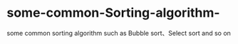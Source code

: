 # some-common-Sorting-algorithm-
some common sorting algorithm such as Bubble sort、Select sort and so on
